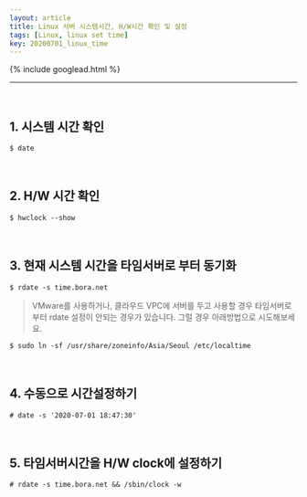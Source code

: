 ```yaml
---
layout: article
title: Linux 서버 시스템시간, H/W시간 확인 및 설정
tags: [Linux, linux set time]
key: 20200701_linux_time
---
```


{% include googlead.html %}

---

<br>

## 1. 시스템 시간 확인

```
$ date
```

<br>

## 2. H/W 시간 확인

```
$ hwclock --show
```

<br>

## 3. 현재 시스템 시간을 타임서버로 부터 동기화

```
$ rdate -s time.bora.net
```

>VMware를 사용하거나, 클라우드 VPC에 서버를 두고 사용할 경우 타임서버로 부터 rdate 설정이 안되는 경우가 있습니다. 그럴 경우 아래방법으로 시도해보세요.


```
$ sudo ln -sf /usr/share/zoneinfo/Asia/Seoul /etc/localtime
```

<br>

## 4. 수동으로 시간설정하기

```
# date -s '2020-07-01 18:47:30'
```

<br>

## 5. 타임서버시간을 H/W clock에 설정하기

```
# rdate -s time.bora.net && /sbin/clock -w
```
